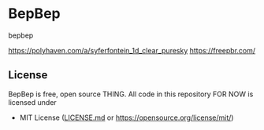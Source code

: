 # BepBep

bepbep

https://polyhaven.com/a/syferfontein_1d_clear_puresky
https://freepbr.com/

## License
BepBep is free, open source THING. All code in this repository FOR NOW is licensed under
- MIT License ([LICENSE.md](https://github.com/Maksasj/bepbep/blob/master/LICENSE.md) or https://opensource.org/license/mit/)